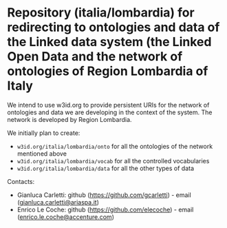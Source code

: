 Repository (italia/lombardia) for redirecting to ontologies and data of the Linked data system (the Linked Open Data and the network of ontologies of Region Lombardia of Italy
===================

We intend to use w3id.org to provide persistent URIs for the network of ontologies and data we are developing in the context of the system. The network is developed by Region Lombardia.

We initially plan to create:
+ `w3id.org/italia/lombardia/onto` for all the ontologies of the network mentioned above
+ `w3id.org/italia/lombardia/vocab` for all the controlled vocabularies
+ `w3id.org/italia/lombardia/data` for all the other types of data


Contacts:

+ Gianluca Carletti: github (https://github.com/gcarletti) - email (gianluca.carletti@ariaspa.it)
+ Enrico Le Coche: github (https://github.com/elecoche) - email (enrico.le.coche@accenture.com)
